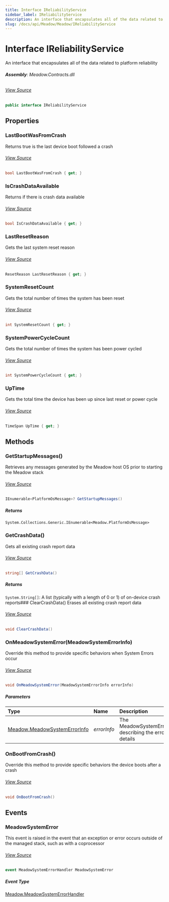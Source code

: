 ```yaml
---
title: Interface IReliabilityService
sidebar_label: IReliabilityService
description: An interface that encapsulates all of the data related to platform reliability
slug: /docs/api/Meadow/Meadow/IReliabilityService
---
```

# Interface IReliabilityService
An interface that encapsulates all of the data related to platform reliability

###### **Assembly**: Meadow.Contracts.dll
###### [View Source](https://github.com/WildernessLabs/Meadow.Contracts.git/blob/develop/Source/Meadow.Contracts/IReliabilityService.cs#L18)
```csharp title="Declaration"
public interface IReliabilityService
```
## Properties
### LastBootWasFromCrash
Returns true is the last device boot followed a crash
###### [View Source](https://github.com/WildernessLabs/Meadow.Contracts.git/blob/develop/Source/Meadow.Contracts/IReliabilityService.cs#L28)
```csharp title="Declaration"
bool LastBootWasFromCrash { get; }
```
### IsCrashDataAvailable
Returns if there is crash data available
###### [View Source](https://github.com/WildernessLabs/Meadow.Contracts.git/blob/develop/Source/Meadow.Contracts/IReliabilityService.cs#L32)
```csharp title="Declaration"
bool IsCrashDataAvailable { get; }
```
### LastResetReason
Gets the last system reset reason
###### [View Source](https://github.com/WildernessLabs/Meadow.Contracts.git/blob/develop/Source/Meadow.Contracts/IReliabilityService.cs#L36)
```csharp title="Declaration"
ResetReason LastResetReason { get; }
```
### SystemResetCount
Gets the total number of times the system has been reset
###### [View Source](https://github.com/WildernessLabs/Meadow.Contracts.git/blob/develop/Source/Meadow.Contracts/IReliabilityService.cs#L40)
```csharp title="Declaration"
int SystemResetCount { get; }
```
### SystemPowerCycleCount
Gets the total number of times the system has been power cycled
###### [View Source](https://github.com/WildernessLabs/Meadow.Contracts.git/blob/develop/Source/Meadow.Contracts/IReliabilityService.cs#L44)
```csharp title="Declaration"
int SystemPowerCycleCount { get; }
```
### UpTime
Gets the total time the device has been up since last reset or power cycle
###### [View Source](https://github.com/WildernessLabs/Meadow.Contracts.git/blob/develop/Source/Meadow.Contracts/IReliabilityService.cs#L48)
```csharp title="Declaration"
TimeSpan UpTime { get; }
```
## Methods
### GetStartupMessages()
Retrieves any messages generated by the Meadow host OS prior to starting the Meadow stack
###### [View Source](https://github.com/WildernessLabs/Meadow.Contracts.git/blob/develop/Source/Meadow.Contracts/IReliabilityService.cs#L54)
```csharp title="Declaration"
IEnumerable<PlatformOsMessage>? GetStartupMessages()
```

##### Returns

`System.Collections.Generic.IEnumerable<Meadow.PlatformOsMessage>`
### GetCrashData()
Gets all existing crash report data
###### [View Source](https://github.com/WildernessLabs/Meadow.Contracts.git/blob/develop/Source/Meadow.Contracts/IReliabilityService.cs#L59)
```csharp title="Declaration"
string[] GetCrashData()
```

##### Returns

`System.String[]`: A list (typically with a length of 0 or 1) of on-device crash reports### ClearCrashData()
Erases all existing crash report data
###### [View Source](https://github.com/WildernessLabs/Meadow.Contracts.git/blob/develop/Source/Meadow.Contracts/IReliabilityService.cs#L63)
```csharp title="Declaration"
void ClearCrashData()
```
### OnMeadowSystemError(MeadowSystemErrorInfo)
Override this method to provide specific behaviors when System Errors occur
###### [View Source](https://github.com/WildernessLabs/Meadow.Contracts.git/blob/develop/Source/Meadow.Contracts/IReliabilityService.cs#L69)
```csharp title="Declaration"
void OnMeadowSystemError(MeadowSystemErrorInfo errorInfo)
```

##### Parameters

| Type | Name | Description |
|:--- |:--- |:--- |
| [Meadow.MeadowSystemErrorInfo](../Meadow/MeadowSystemErrorInfo) | *errorInfo* | The MeadowSystemErrorInfo describing the error details |

### OnBootFromCrash()
Override this method to provide specific behaviors the device boots after a crash
###### [View Source](https://github.com/WildernessLabs/Meadow.Contracts.git/blob/develop/Source/Meadow.Contracts/IReliabilityService.cs#L75)
```csharp title="Declaration"
void OnBootFromCrash()
```
## Events
### MeadowSystemError
This event is raised in the event that an exception or error occurs outside of the managed stack, such as with a coprocessor
###### [View Source](https://github.com/WildernessLabs/Meadow.Contracts.git/blob/develop/Source/Meadow.Contracts/IReliabilityService.cs#L23)
```csharp title="Declaration"
event MeadowSystemErrorHandler MeadowSystemError
```
##### Event Type
[Meadow.MeadowSystemErrorHandler](../Meadow/MeadowSystemErrorHandler)
